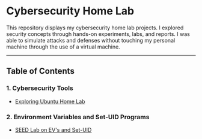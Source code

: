 # Cybersecurity Home Lab

This repository displays my cybersecurity home lab projects. I explored security concepts through hands-on experiments, labs, and reports. I was able to simulate attacks and defenses without touching my personal machine through the use of a virtual machine.

---

## Table of Contents

### 1. Cybersecurity Tools
- [Exploring Ubuntu Home Lab](Cybersecurity%20Tools/Exploring%20Ubuntu%20Home%20Lab.md)

### 2. Environment Variables and Set-UID Programs
- [SEED Lab on EV's and Set-UID](Environment%20Variables%20and%20Set-UID%20Programs/SEED%20Lab%20on%20EV's%20and%20Set-UID.md)
